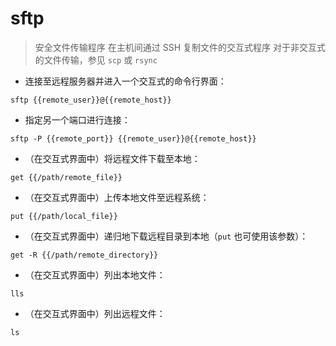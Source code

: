 # sftp

> 安全文件传输程序
> 在主机间通过 SSH 复制文件的交互式程序
> 对于非交互式的文件传输，参见 `scp` 或 `rsync`

- 连接至远程服务器并进入一个交互式的命令行界面：

`sftp {{remote_user}}@{{remote_host}}`

- 指定另一个端口进行连接：

`sftp -P {{remote_port}} {{remote_user}}@{{remote_host}}`

- （在交互式界面中）将远程文件下载至本地：

`get {{/path/remote_file}}`

- （在交互式界面中）上传本地文件至远程系统：

`put {{/path/local_file}}`

- （在交互式界面中）递归地下载远程目录到本地（`put` 也可使用该参数）：

`get -R {{/path/remote_directory}}`

- （在交互式界面中）列出本地文件：

`lls`

- （在交互式界面中）列出远程文件：

`ls`

[#]: contributors: ([王興與·區塊鏈·Linux中國]，[蔚然])